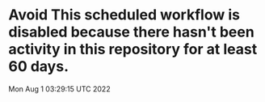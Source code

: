 # Avoid This scheduled workflow is disabled because there hasn't been activity in this repository for at least 60 days.
Mon Aug  1 03:29:15 UTC 2022
